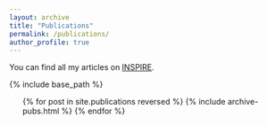 ```yaml
---
layout: archive
title: "Publications"
permalink: /publications/
author_profile: true
---
```


You can find all my articles on <a href="{{author.inspirehep}}">INSPIRE</a>.

{% include base_path %}

<ol>
{% for post in site.publications reversed %}
	{% include archive-pubs.html %}
{% endfor %}
</ol>
